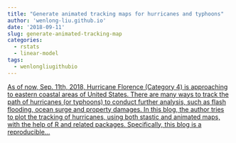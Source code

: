 ```yaml
---
title: "Generate animated tracking maps for hurricanes and typhoons"
author: 'wenlong-liu.github.io'
date: '2018-09-11'
slug: generate-animated-tracking-map
categories:
  - rstats
  - linear-model
tags:
  - wenlongliugithubio
---
```


[As of now, Sep. 11th, 2018, Hurricane Florence (Category 4) is approaching to eastern coastal areas of United States. There are many ways to track the path of hurricanes (or typhoons) to conduct further analysis, such as flash flooding, ocean surge and property damages. In this blog, the author tries to plot the tracking of hurricanes, using both stastic and animated maps, with the help of R and related packages. Specifically, this blog is a reproducible...<click to read more>](https://wenlong-liu.github.io/post/generate-animated-tracking-maps-for-hurricanes-and-typhoons/)

